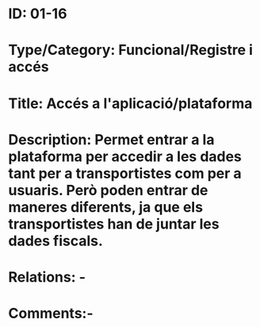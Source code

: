  # ID: 01-16
 # Type/Category: Funcional/Registre i accés
 # Title: Accés a l'aplicació/plataforma
 # Description: Permet entrar a la plataforma per accedir a les dades tant per a transportistes com per a usuaris. Però poden entrar de maneres diferents, ja que els transportistes han de juntar les dades fiscals.
 # Relations: -
 # Comments:-
